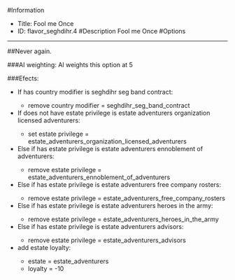 #Information
 - Title: Fool me Once
 - ID: flavor_seghdihr.4
#Description
Fool me Once
#Options

___
##Never again.

###AI weighting:
AI weights this option at 5


###Efects:<ul><li>If has country modifier is seghdihr seg band contract:</li><ul><li>remove country modifier = seghdihr_seg_band_contract</li></ul><li>If does not have estate privilege is estate adventurers organization licensed adventurers:</li><ul><li>set estate privilege = estate_adventurers_organization_licensed_adventurers</li></ul><li>Else if has estate privilege is estate adventurers ennoblement of adventurers:</li><ul><li>remove estate privilege = estate_adventurers_ennoblement_of_adventurers</li></ul><li>Else if has estate privilege is estate adventurers free company rosters:</li><ul><li>remove estate privilege = estate_adventurers_free_company_rosters</li></ul><li>Else if has estate privilege is estate adventurers heroes in the army:</li><ul><li>remove estate privilege = estate_adventurers_heroes_in_the_army</li></ul><li>Else if has estate privilege is estate adventurers advisors:</li><ul><li>remove estate privilege = estate_adventurers_advisors</li></ul><li>add estate loyalty:</li><ul><li>estate = estate_adventurers</li><li>loyalty = -10</li></ul></ul>
